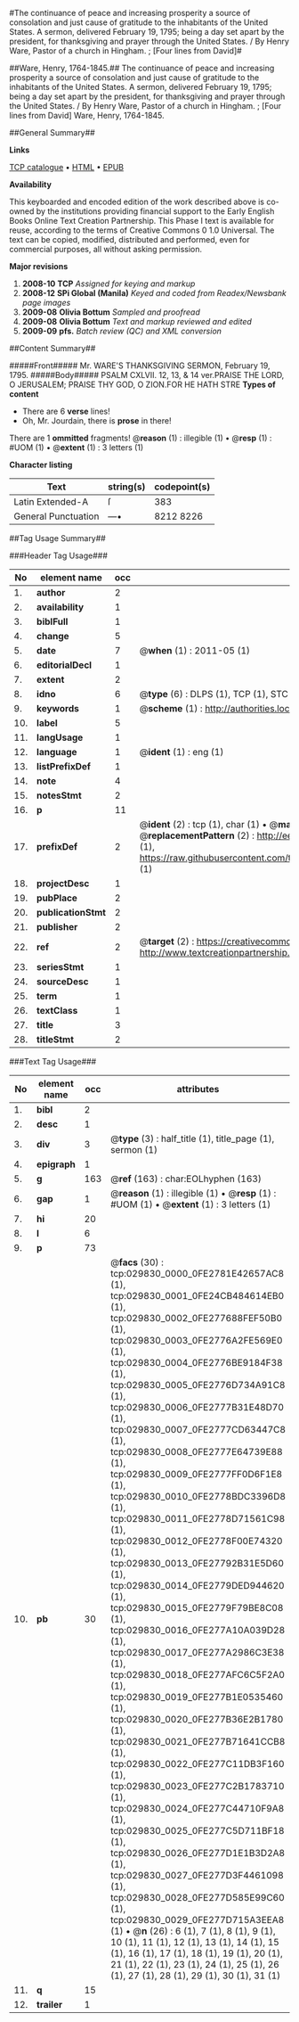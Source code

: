 #The continuance of peace and increasing prosperity a source of consolation and just cause of gratitude to the inhabitants of the United States. A sermon, delivered February 19, 1795; being a day set apart by the president, for thanksgiving and prayer through the United States. / By Henry Ware, Pastor of a church in Hingham. ; [Four lines from David]#

##Ware, Henry, 1764-1845.##
The continuance of peace and increasing prosperity a source of consolation and just cause of gratitude to the inhabitants of the United States. A sermon, delivered February 19, 1795; being a day set apart by the president, for thanksgiving and prayer through the United States. / By Henry Ware, Pastor of a church in Hingham. ; [Four lines from David]
Ware, Henry, 1764-1845.

##General Summary##

**Links**

[TCP catalogue](http://www.ota.ox.ac.uk/tcp/)  • 
[HTML](http://tei.it.ox.ac.uk/tcp/Texts-HTML/free/N22/N22567.html)  • 
[EPUB](http://tei.it.ox.ac.uk/tcp/Texts-EPUB/free/N22/N22567.epub)

**Availability**

This keyboarded and encoded edition of the
	       work described above is co-owned by the institutions
	       providing financial support to the Early English Books
	       Online Text Creation Partnership. This Phase I text is
	       available for reuse, according to the terms of Creative
	       Commons 0 1.0 Universal. The text can be copied,
	       modified, distributed and performed, even for
	       commercial purposes, all without asking permission.

**Major revisions**

1. __2008-10__ __TCP__ *Assigned for keying and markup*
1. __2008-12__ __SPi Global (Manila)__ *Keyed and coded from Readex/Newsbank page images*
1. __2009-08__ __Olivia Bottum__ *Sampled and proofread*
1. __2009-08__ __Olivia Bottum__ *Text and markup reviewed and edited*
1. __2009-09__ __pfs.__ *Batch review (QC) and XML conversion*

##Content Summary##

#####Front#####
Mr. WARE'S THANKSGIVING SERMON, February 19, 1795.
#####Body#####
PSALM CXLVII. 12, 13, & 14 ver.PRAISE THE LORD, O JERUSALEM; PRAISE THY GOD, O ZION.FOR HE HATH STRE
**Types of content**

  * There are 6 **verse** lines!
  * Oh, Mr. Jourdain, there is **prose** in there!

There are 1 **ommitted** fragments! 
 @__reason__ (1) : illegible (1)  •  @__resp__ (1) : #UOM (1)  •  @__extent__ (1) : 3 letters (1)

**Character listing**


|Text|string(s)|codepoint(s)|
|---|---|---|
|Latin Extended-A|ſ|383|
|General Punctuation|—•|8212 8226|

##Tag Usage Summary##

###Header Tag Usage###

|No|element name|occ|attributes|
|---|---|---|---|
|1.|__author__|2||
|2.|__availability__|1||
|3.|__biblFull__|1||
|4.|__change__|5||
|5.|__date__|7| @__when__ (1) : 2011-05 (1)|
|6.|__editorialDecl__|1||
|7.|__extent__|2||
|8.|__idno__|6| @__type__ (6) : DLPS (1), TCP (1), STC (1), NOTIS (1), IMAGE-SET (1), EVANS-CITATION (1)|
|9.|__keywords__|1| @__scheme__ (1) : http://authorities.loc.gov/ (1)|
|10.|__label__|5||
|11.|__langUsage__|1||
|12.|__language__|1| @__ident__ (1) : eng (1)|
|13.|__listPrefixDef__|1||
|14.|__note__|4||
|15.|__notesStmt__|2||
|16.|__p__|11||
|17.|__prefixDef__|2| @__ident__ (2) : tcp (1), char (1)  •  @__matchPattern__ (2) : ([0-9\-]+):([0-9IVX]+) (1), (.+) (1)  •  @__replacementPattern__ (2) : http://eebo.chadwyck.com/downloadtiff?vid=$1&page=$2 (1), https://raw.githubusercontent.com/textcreationpartnership/Texts/master/tcpchars.xml#$1 (1)|
|18.|__projectDesc__|1||
|19.|__pubPlace__|2||
|20.|__publicationStmt__|2||
|21.|__publisher__|2||
|22.|__ref__|2| @__target__ (2) : https://creativecommons.org/publicdomain/zero/1.0/ (1), http://www.textcreationpartnership.org/docs/. (1)|
|23.|__seriesStmt__|1||
|24.|__sourceDesc__|1||
|25.|__term__|1||
|26.|__textClass__|1||
|27.|__title__|3||
|28.|__titleStmt__|2||


###Text Tag Usage###

|No|element name|occ|attributes|
|---|---|---|---|
|1.|__bibl__|2||
|2.|__desc__|1||
|3.|__div__|3| @__type__ (3) : half_title (1), title_page (1), sermon (1)|
|4.|__epigraph__|1||
|5.|__g__|163| @__ref__ (163) : char:EOLhyphen (163)|
|6.|__gap__|1| @__reason__ (1) : illegible (1)  •  @__resp__ (1) : #UOM (1)  •  @__extent__ (1) : 3 letters (1)|
|7.|__hi__|20||
|8.|__l__|6||
|9.|__p__|73||
|10.|__pb__|30| @__facs__ (30) : tcp:029830_0000_0FE2781E42657AC8 (1), tcp:029830_0001_0FE24CB484614EB0 (1), tcp:029830_0002_0FE277688FEF50B0 (1), tcp:029830_0003_0FE2776A2FE569E0 (1), tcp:029830_0004_0FE2776BE9184F38 (1), tcp:029830_0005_0FE2776D734A91C8 (1), tcp:029830_0006_0FE2777B31E48D70 (1), tcp:029830_0007_0FE2777CD63447C8 (1), tcp:029830_0008_0FE2777E64739E88 (1), tcp:029830_0009_0FE2777FF0D6F1E8 (1), tcp:029830_0010_0FE2778BDC3396D8 (1), tcp:029830_0011_0FE2778D71561C98 (1), tcp:029830_0012_0FE2778F00E74320 (1), tcp:029830_0013_0FE27792B31E5D60 (1), tcp:029830_0014_0FE2779DED944620 (1), tcp:029830_0015_0FE2779F79BE8C08 (1), tcp:029830_0016_0FE277A10A039D28 (1), tcp:029830_0017_0FE277A2986C3E38 (1), tcp:029830_0018_0FE277AFC6C5F2A0 (1), tcp:029830_0019_0FE277B1E0535460 (1), tcp:029830_0020_0FE277B36E2B1780 (1), tcp:029830_0021_0FE277B71641CCB8 (1), tcp:029830_0022_0FE277C11DB3F160 (1), tcp:029830_0023_0FE277C2B1783710 (1), tcp:029830_0024_0FE277C44710F9A8 (1), tcp:029830_0025_0FE277C5D711BF18 (1), tcp:029830_0026_0FE277D1E1B3D2A8 (1), tcp:029830_0027_0FE277D3F4461098 (1), tcp:029830_0028_0FE277D585E99C60 (1), tcp:029830_0029_0FE277D715A3EEA8 (1)  •  @__n__ (26) : 6 (1), 7 (1), 8 (1), 9 (1), 10 (1), 11 (1), 12 (1), 13 (1), 14 (1), 15 (1), 16 (1), 17 (1), 18 (1), 19 (1), 20 (1), 21 (1), 22 (1), 23 (1), 24 (1), 25 (1), 26 (1), 27 (1), 28 (1), 29 (1), 30 (1), 31 (1)|
|11.|__q__|15||
|12.|__trailer__|1||
